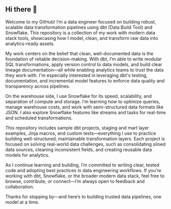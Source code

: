 ## Hi there 👋

Welcome to my GitHub! I’m a data engineer focused on building robust, scalable data transformation pipelines using dbt (Data Build Tool) and Snowflake. This repository is a collection of my work with modern data stack tools, showcasing how I model, clean, and transform raw data into analytics-ready assets.

My work centers on the belief that clean, well-documented data is the foundation of reliable decision-making. With dbt, I’m able to write modular SQL transformations, apply version control to data models, and build clear lineage documentation—all while enabling analytics teams to trust the data they work with. I'm especially interested in leveraging dbt's testing, documentation, and incremental model features to enforce data quality and transparency across pipelines.

On the warehouse side, I use Snowflake for its speed, scalability, and separation of compute and storage. I’m learning how to optimize queries, manage warehouse costs, and work with semi-structured data formats like JSON. I also explore Snowflake features like streams and tasks for real-time and scheduled transformations.

This repository includes sample dbt projects, staging and mart layer examples, Jinja macros, and custom tests—everything I use to practice building well-structured, maintainable transformation layers. Each project is focused on solving real-world data challenges, such as consolidating siloed data sources, cleaning inconsistent fields, and creating reusable data models for analytics.

As I continue learning and building, I’m committed to writing clear, tested code and adopting best practices in data engineering workflows. If you’re working with dbt, Snowflake, or the broader modern data stack, feel free to browse, contribute, or connect—I’m always open to feedback and collaboration.

Thanks for stopping by—and here’s to building trusted data pipelines, one model at a time.
